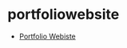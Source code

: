 # portfoliowebsite

- [Portfolio Webiste](http://evamariagarcia.github.io/portfoliowebsite/index.html) 